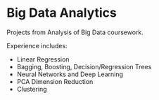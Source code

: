 # Big Data Analytics

Projects from Analysis of Big Data coursework.

Experience includes:
- Linear Regression
- Bagging, Boosting, Decision/Regression Trees
- Neural Networks and Deep Learning
- PCA Dimension Reduction
- Clustering
